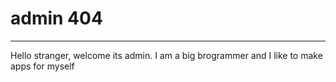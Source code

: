 # admin 404
---
Hello stranger, welcome its admin.
I am a big brogrammer and I like to make apps for myself